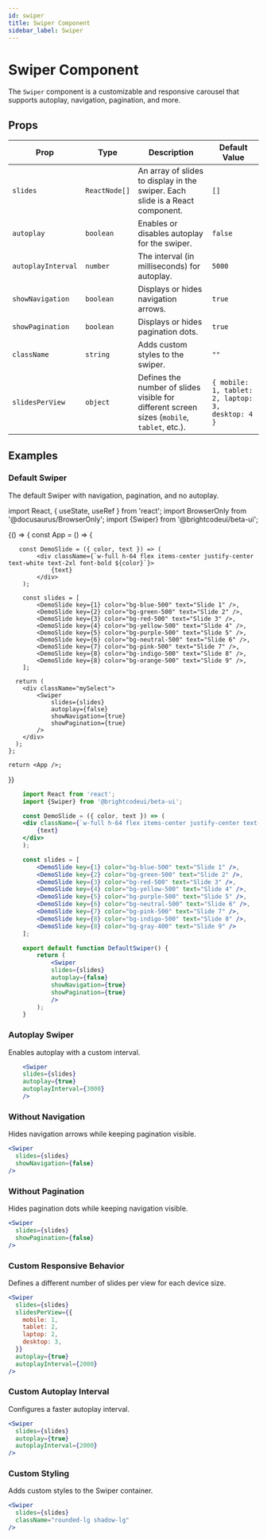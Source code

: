 ```yaml
---
id: swiper
title: Swiper Component
sidebar_label: Swiper
---
```


# Swiper Component

The `Swiper` component is a customizable and responsive carousel that supports autoplay, navigation, pagination, and more.

## Props

| Prop              | Type           | Description                                                                                      | Default Value |
|-------------------|----------------|--------------------------------------------------------------------------------------------------|---------------|
| `slides`          | `ReactNode[]`  | An array of slides to display in the swiper. Each slide is a React component.                   | `[]`          |
| `autoplay`        | `boolean`      | Enables or disables autoplay for the swiper.                                                    | `false`       |
| `autoplayInterval`| `number`       | The interval (in milliseconds) for autoplay.                                                    | `5000`        |
| `showNavigation`  | `boolean`      | Displays or hides navigation arrows.                                                            | `true`        |
| `showPagination`  | `boolean`      | Displays or hides pagination dots.                                                              | `true`        |
| `className`       | `string`       | Adds custom styles to the swiper.                                                               | `""`          |
| `slidesPerView`   | `object`       | Defines the number of slides visible for different screen sizes (`mobile`, `tablet`, etc.).     | `{ mobile: 1, tablet: 2, laptop: 3, desktop: 4 }` |

## Examples

### Default Swiper

The default Swiper with navigation, pagination, and no autoplay.


import React, { useState, useRef } from 'react';
import BrowserOnly from '@docusaurus/BrowserOnly';
import {Swiper} from '@brightcodeui/beta-ui';

<BrowserOnly>
  {() => {
    const App = () => {

       const DemoSlide = ({ color, text }) => (
            <div className={`w-full h-64 flex items-center justify-center text-white text-2xl font-bold ${color}`}>
                {text}
            </div>
        );

        const slides = [
            <DemoSlide key={1} color="bg-blue-500" text="Slide 1" />,
            <DemoSlide key={2} color="bg-green-500" text="Slide 2" />,
            <DemoSlide key={3} color="bg-red-500" text="Slide 3" />,
            <DemoSlide key={4} color="bg-yellow-500" text="Slide 4" />,
            <DemoSlide key={5} color="bg-purple-500" text="Slide 5" />,
            <DemoSlide key={6} color="bg-neutral-500" text="Slide 6" />,
            <DemoSlide key={7} color="bg-pink-500" text="Slide 7" />,
            <DemoSlide key={8} color="bg-indigo-500" text="Slide 8" />,
            <DemoSlide key={8} color="bg-orange-500" text="Slide 9" />,
        ];

      return (
        <div className="mySelect">
            <Swiper
                slides={slides}
                autoplay={false}
                showNavigation={true}
                showPagination={true}
            />
        </div>
      );
    };

    return <App />;
  }}
</BrowserOnly>


```jsx
    import React from 'react';
    import {Swiper} from '@brightcodeui/beta-ui';

    const DemoSlide = ({ color, text }) => (
    <div className={`w-full h-64 flex items-center justify-center text-white text-2xl font-bold ${color}`}>
        {text}
    </div>
    );

    const slides = [
        <DemoSlide key={1} color="bg-blue-500" text="Slide 1" />,
        <DemoSlide key={2} color="bg-green-500" text="Slide 2" />,
        <DemoSlide key={3} color="bg-red-500" text="Slide 3" />,
        <DemoSlide key={4} color="bg-yellow-500" text="Slide 4" />,
        <DemoSlide key={5} color="bg-purple-500" text="Slide 5" />,
        <DemoSlide key={6} color="bg-neutral-500" text="Slide 6" />,
        <DemoSlide key={7} color="bg-pink-500" text="Slide 7" />,
        <DemoSlide key={8} color="bg-indigo-500" text="Slide 8" />,
        <DemoSlide key={8} color="bg-gray-400" text="Slide 9" />
    ];

    export default function DefaultSwiper() {
        return (
            <Swiper
            slides={slides}
            autoplay={false}
            showNavigation={true}
            showPagination={true}
            />
        );
    }

```

### Autoplay Swiper

Enables autoplay with a custom interval.

```jsx
    <Swiper
    slides={slides}
    autoplay={true}
    autoplayInterval={3000}
    />
```


### Without Navigation
Hides navigation arrows while keeping pagination visible.

``` jsx
<Swiper
  slides={slides}
  showNavigation={false}
/>
```

### Without Pagination
Hides pagination dots while keeping navigation visible.

``` jsx
<Swiper
  slides={slides}
  showPagination={false}
/>
```

### Custom Responsive Behavior
Defines a different number of slides per view for each device size.

```jsx
<Swiper
  slides={slides}
  slidesPerView={{
    mobile: 1,
    tablet: 2,
    laptop: 2,
    desktop: 3,
  }}
  autoplay={true}
  autoplayInterval={2000}
/>
```

### Custom Autoplay Interval
Configures a faster autoplay interval.

```jsx
<Swiper
  slides={slides}
  autoplay={true}
  autoplayInterval={2000}
/>
```

### Custom Styling
Adds custom styles to the Swiper container.


```jsx
<Swiper
  slides={slides}
  className="rounded-lg shadow-lg"
/>
```